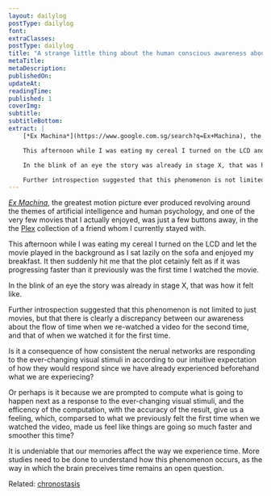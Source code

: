 ```yaml
---
layout: dailylog
postType: dailylog
font: 
extraClasses: 
postType: dailylog
title: "A strange little thing about the human conscious awareness about the flow of time"
metaTitle:
metaDescription: 
publishedOn: 
updateAt: 
readingTime: 
published: 1
coverImg: 
subtitle:
subtitleBottom:
extract: |
    [*Ex Machina*](https://www.google.com.sg/search?q=Ex+Machina), the greatest motion picture ever produced revolving around the themes of artificial intelligence and human psychology, and one of the very few movies that I actually enjoyed, was just a few buttons away, in the the [Plex](https://plex.tv/) collection of a friend whom I currently stayed with.

    This afternoon while I was eating my cereal I turned on the LCD and let the movie played in the background as I sat lazily on the sofa and enjoyed my breakfast. It then suddenly hit me that the plot cetainly felt as if it was progressing faster than it previously was the first time I watched the movie. 

    In the blink of an eye the story was already in stage X, that was how it felt like.

    Further introspection suggested that this phenomenon is not limited to just movies, but that there is clearly a discrepancy between our awareness about the flow of time when we re-watched a video for the second time, and that of when we watched it for the first time.
---
```


[*Ex Machina*](https://www.google.com.sg/search?q=Ex+Machina), the greatest motion picture ever produced revolving around the themes of artificial intelligence and human psychology, and one of the very few movies that I actually enjoyed, was just a few buttons away, in the the [Plex](https://plex.tv/) collection of a friend whom I currently stayed with.

This afternoon while I was eating my cereal I turned on the LCD and let the movie played in the background as I sat lazily on the sofa and enjoyed my breakfast. It then suddenly hit me that the plot cetainly felt as if it was progressing faster than it previously was the first time I watched the movie. 

In the blink of an eye the story was already in stage X, that was how it felt like.

Further introspection suggested that this phenomenon is not limited to just movies, but that there is clearly a discrepancy between our awareness about the flow of time when we re-watched a video for the second time, and that of when we watched it for the first time.

Is it a consequence of how consistent the nerual networks are responding to the ever-changing visual stimuli in according to our intuitive expectation of how they would respond since we have already experienced beforehand what we are experiecing? 

Or perhaps is it because we are prompted to compute what is going to happen next as a response to the ever-changing visual stimuli, and the efficency of the computation, with the accuracy of the result, give us a feeling, which, comparsed to what we previously felt the first time when we watched the video, made us feel like things are going so much faster and smoother this time? 

It is undeniable that our memories affect the way we experience time. More studies need to be done to understand how this phenomenon occurs, as the way in which the brain preceives time remains an open question.

Related: [chronostasis](https://en.wikipedia.org/wiki/Chronostasis)